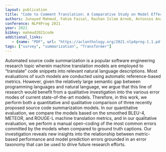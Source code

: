```yaml
---
layout: publication
title: "Code to Comment Translation: A Comparative Study on Model Effectiveness & Errors"
authors: Junayed Mahmud, Fahim Faisal, Raihan Islam Arnob, Antonios Anastasopoulos, Kevin Moran
conference: NLP4Prog 2021
year: 2021
bibkey: mahmud2021code
additional_links:
   - {name: "PDF", url: "https://aclanthology.org/2021.nlp4prog-1.1.pdf"}
tags: ["survey", "summarization", "Transformer"]
---
```

Automated source code summarization is a popular software engineering research topic wherein machine translation models are employed to “translate” code snippets into relevant natural language descriptions. Most evaluations of such models are conducted using automatic reference-based metrics. However, given the relatively large semantic gap between programming languages and natural language, we argue that this line of research would benefit from a qualitative investigation into the various error modes of current state-of-the-art models. Therefore, in this work, we perform both a quantitative and qualitative comparison of three recently proposed source code summarization models. In our quantitative evaluation, we compare the models based on the smoothed BLEU-4, METEOR, and ROUGE-L machine translation metrics, and in our qualitative evaluation, we perform a manual open-coding of the most common errors committed by the models when compared to ground truth captions. Our investigation reveals new insights into the relationship between metric-based performance and model prediction errors grounded in an error taxonomy that can be used to drive future research efforts.
